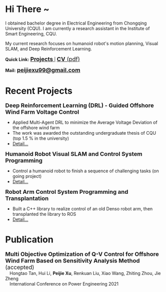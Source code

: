 <script>
var _hmt = _hmt || [];
(function() {
  var hm = document.createElement("script");
  hm.src = "https://hm.baidu.com/hm.js?7b209b2fdcb7fe3b26b9d3bfdaef9479";
  var s = document.getElementsByTagName("script")[0]; 
  s.parentNode.insertBefore(hm, s);
})();
</script>

# Hi There ~

I obtained bachelor degree in Electrical Engineering from Chongqing University (CQU). I am currently a research assistant in the Institute of Smart Engineering, CQU.

My current research focuses on humanoid robot's motion planning, Visual SLAM, and Deep Reinforcement Learning.

**Quick Link:**  <a href="Projects_Details/Projects_index.html"> <font size=4> <b>Projects</b></font> </a> | <a href="CV_ECE_Xu,Peijei.pdf" target="Peijie Xu's CV" ><font size=4> <b>CV</b> (pdf)</font></a> 

**Mail:**   <font size=4> <b>peijiexu99@gmail.com</b></font> 



# Recent Projects

<font size=4> <b>Deep Reinforcement Learning (DRL) - Guided Offshore Wind Farm Voltage Control</b> </font>  

* Applied Multi-Agent DRL to minimize the Average Voltage Deviation of the offshore wind farm
* The work was awarded the outstanding undergraduate thesis of CQU (top 1.5 % in the university)
* <a href="Projects_Details/1_underguaduate_thesis.html" target="_blank_" >Detail...</a>

<font size=4> <b>Humanoid Robot Visual SLAM and Control System Programming</b> </font>  

* Control a humanoid robot to finish a sequence of challenging tasks (on going project)
* <a href="Projects_Details/4_Roban.html" target="_blank_" >Detail...</a>

<font size=4> <b>Robot Arm Control System Programming and Transplantation</b> </font>  

* Built a C++ library to realize control of an old Denso robot arm,  then transplanted the library to ROS
* <a href="Projects_Details/5_arm.html" target="_blank_" >Detail...</a>




# Publication

<font size=4> <b>Multi Objective Optimization of Q-V Control for Offshore Wind Farm Based on Sensitivity Analysis Method</b> (accepted)</font>  
&emsp;Hongtao Tan, Hui Li, **Peijie Xu**, Renkuan Liu, Xiao Wang, Zhiting Zhou, Jie Zheng  
&emsp;International Conference on Power Engineering 2021

